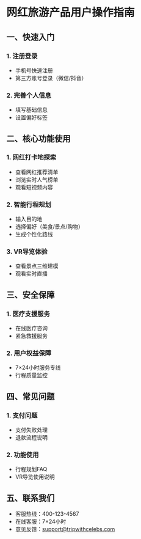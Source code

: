 # 网红旅游产品用户操作指南

## 一、快速入门
### 1. 注册登录
- 手机号快速注册
- 第三方账号登录（微信/抖音）

### 2. 完善个人信息
- 填写基础信息
- 设置偏好标签

## 二、核心功能使用
### 1. 网红打卡地探索
- 查看网红推荐清单
- 浏览实时人气榜单
- 观看短视频内容

### 2. 智能行程规划
- 输入目的地
- 选择偏好（美食/景点/购物）
- 生成个性化路线

### 3. VR导览体验
- 查看景点三维建模
- 观看实时直播

## 三、安全保障
### 1. 医疗支援服务
- 在线医疗咨询
- 紧急救援服务

### 2. 用户权益保障
- 7×24小时服务专线
- 行程质量监控

## 四、常见问题
### 1. 支付问题
- 支付失败处理
- 退款流程说明

### 2. 功能使用
- 行程规划FAQ
- VR导览使用说明

## 五、联系我们
- 客服热线：400-123-4567
- 在线客服：7×24小时
- 意见反馈：support@tripwithcelebs.com